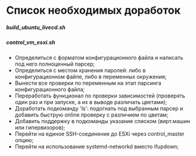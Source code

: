 # Список необходимых доработок

##### build_ubuntu_livecd.sh

##### control_vm_esxi.sh

* Определиться с форматом конфигурационного файла и написать под него полноценный парсер;
* Определиться с местом хранения паролей: либо в конфигурационном файле, либо в переменных окружения;
* Вынести все проверки по переменным на этап парсинга конфигурационного файла;
* Переработать функционал по проверки зависимостей (проверять один раз и при запуске, а их в выводе различать цветами);
* Доработать подкоманду 'ls': подогнать под выбранным парсер и добавить быструю online проверку с различием по цветам;
* Добавить поддержку в подкоманды указание списком (вирт.машин или гипервизоров);
* Перейти на единое SSH-соединение до ESXi через control_master опцию;
* Перейти на использование systemd-networkd вместо ifupdown;
